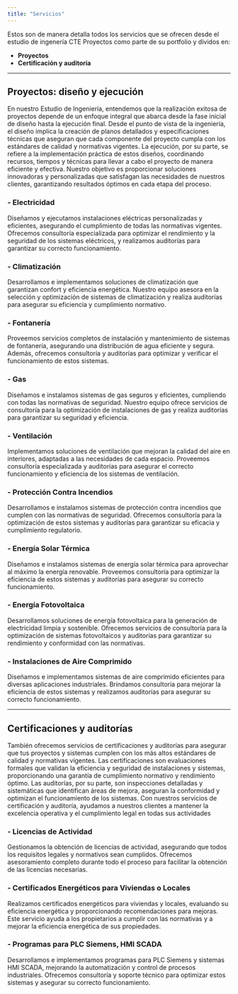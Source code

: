 ```yaml
---
title: "Servicios"
---
```


Estos son de manera detalla todos los servicios que se ofrecen desde el estudio de ingenería CTE Proyectos como parte de su portfolio y dividos en:
 - **Proyectos**
 - **Certificación y auditoría**

_ _ _


## Proyectos: diseño y ejecución
En nuestro Estudio de Ingeniería, entendemos que la realización exitosa de proyectos depende de un enfoque integral que abarca desde la fase inicial de diseño hasta la ejecución final. Desde el punto de vista de la ingeniería, el diseño implica la creación de planos detallados y especificaciones técnicas que aseguran que cada componente del proyecto cumpla con los estándares de calidad y normativas vigentes. La ejecución, por su parte, se refiere a la implementación práctica de estos diseños, coordinando recursos, tiempos y técnicas para llevar a cabo el proyecto de manera eficiente y efectiva. Nuestro objetivo es proporcionar soluciones innovadoras y personalizadas que satisfagan las necesidades de nuestros clientes, garantizando resultados óptimos en cada etapa del proceso.

### - Electricidad
Diseñamos y ejecutamos instalaciones eléctricas personalizadas y eficientes, asegurando el cumplimiento de todas las normativas vigentes. Ofrecemos consultoría especializada para optimizar el rendimiento y la seguridad de los sistemas eléctricos, y realizamos auditorías para garantizar su correcto funcionamiento.


### - Climatización
Desarrollamos e implementamos soluciones de climatización que garantizan confort y eficiencia energética. Nuestro equipo asesora en la selección y optimización de sistemas de climatización y realiza auditorías para asegurar su eficiencia y cumplimiento normativo.

### - Fontanería
Proveemos servicios completos de instalación y mantenimiento de sistemas de fontanería, asegurando una distribución de agua eficiente y segura. Además, ofrecemos consultoría y auditorías para optimizar y verificar el funcionamiento de estos sistemas.

### - Gas
Diseñamos e instalamos sistemas de gas seguros y eficientes, cumpliendo con todas las normativas de seguridad. Nuestro equipo ofrece servicios de consultoría para la optimización de instalaciones de gas y realiza auditorías para garantizar su seguridad y eficiencia.

### - Ventilación
Implementamos soluciones de ventilación que mejoran la calidad del aire en interiores, adaptadas a las necesidades de cada espacio. Proveemos consultoría especializada y auditorías para asegurar el correcto funcionamiento y eficiencia de los sistemas de ventilación.

### - Protección Contra Incendios
Desarrollamos e instalamos sistemas de protección contra incendios que cumplen con las normativas de seguridad. Ofrecemos consultoría para la optimización de estos sistemas y auditorías para garantizar su eficacia y cumplimiento regulatorio.

### - Energía Solar Térmica
Diseñamos e instalamos sistemas de energía solar térmica para aprovechar al máximo la energía renovable. Proveemos consultoría para optimizar la eficiencia de estos sistemas y auditorías para asegurar su correcto funcionamiento.

### - Energía Fotovoltaica
Desarrollamos soluciones de energía fotovoltaica para la generación de electricidad limpia y sostenible. Ofrecemos servicios de consultoría para la optimización de sistemas fotovoltaicos y auditorías para garantizar su rendimiento y conformidad con las normativas.

### - Instalaciones de Aire Comprimido
Diseñamos e implementamos sistemas de aire comprimido eficientes para diversas aplicaciones industriales. Brindamos consultoría para mejorar la eficiencia de estos sistemas y realizamos auditorías para asegurar su correcto funcionamiento.
_ _ _

## Certificaciones y auditorías
También ofrecemos servicios de certificaciones y auditorías para asegurar que tus proyectos y sistemas cumplen con los más altos estándares de calidad y normativas vigentes. Las certificaciones son evaluaciones formales que validan la eficiencia y seguridad de instalaciones y sistemas, proporcionando una garantía de cumplimiento normativo y rendimiento óptimo. Las auditorías, por su parte, son inspecciones detalladas y sistemáticas que identifican áreas de mejora, aseguran la conformidad y optimizan el funcionamiento de los sistemas. Con nuestros servicios de certificación y auditoría, ayudamos a nuestros clientes a mantener la excelencia operativa y el cumplimiento legal en todas sus actividades

### - Licencias de Actividad
Gestionamos la obtención de licencias de actividad, asegurando que todos los requisitos legales y normativos sean cumplidos. Ofrecemos asesoramiento completo durante todo el proceso para facilitar la obtención de las licencias necesarias.

### - Certificados Energéticos para Viviendas o Locales
Realizamos certificados energéticos para viviendas y locales, evaluando su eficiencia energética y proporcionando recomendaciones para mejoras. Este servicio ayuda a los propietarios a cumplir con las normativas y a mejorar la eficiencia energética de sus propiedades.

### - Programas para PLC Siemens, HMI SCADA
Desarrollamos e implementamos programas para PLC Siemens y sistemas HMI SCADA, mejorando la automatización y control de procesos industriales. Ofrecemos consultoría y soporte técnico para optimizar estos sistemas y asegurar su correcto funcionamiento.

